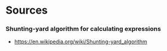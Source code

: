 # Sources

### Shunting-yard algorithm for calculating expressions

- https://en.wikipedia.org/wiki/Shunting-yard_algorithm